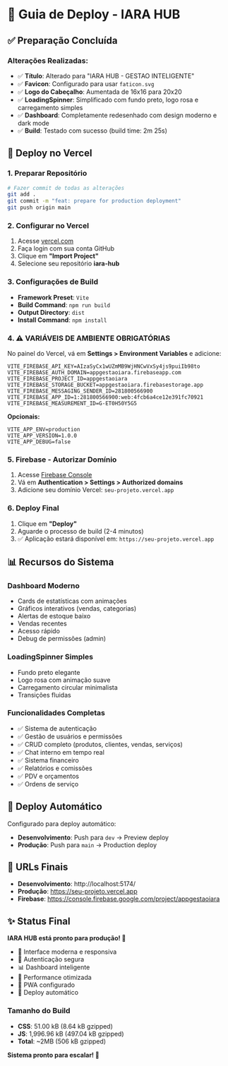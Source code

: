# 🚀 Guia de Deploy - IARA HUB

## ✅ Preparação Concluída

### Alterações Realizadas:
- ✅ **Título**: Alterado para "IARA HUB - GESTAO INTELIGENTE"
- ✅ **Favicon**: Configurado para usar `faticon.svg`
- ✅ **Logo do Cabeçalho**: Aumentada de 16x16 para 20x20
- ✅ **LoadingSpinner**: Simplificado com fundo preto, logo rosa e carregamento simples
- ✅ **Dashboard**: Completamente redesenhado com design moderno e dark mode
- ✅ **Build**: Testado com sucesso (build time: 2m 25s)

## 🔧 Deploy no Vercel

### 1. Preparar Repositório
```bash
# Fazer commit de todas as alterações
git add .
git commit -m "feat: prepare for production deployment"
git push origin main
```

### 2. Configurar no Vercel
1. Acesse [vercel.com](https://vercel.com)
2. Faça login com sua conta GitHub
3. Clique em **"Import Project"**
4. Selecione seu repositório **iara-hub**

### 3. Configurações de Build
- **Framework Preset**: `Vite`
- **Build Command**: `npm run build`
- **Output Directory**: `dist`
- **Install Command**: `npm install`

### 4. ⚠️ VARIÁVEIS DE AMBIENTE OBRIGATÓRIAS

No painel do Vercel, vá em **Settings > Environment Variables** e adicione:

```env
VITE_FIREBASE_API_KEY=AIzaSyCx1wUZmMB9WjHNCwVxSy4js9puiIb98to
VITE_FIREBASE_AUTH_DOMAIN=appgestaoiara.firebaseapp.com
VITE_FIREBASE_PROJECT_ID=appgestaoiara
VITE_FIREBASE_STORAGE_BUCKET=appgestaoiara.firebasestorage.app
VITE_FIREBASE_MESSAGING_SENDER_ID=281800566900
VITE_FIREBASE_APP_ID=1:281800566900:web:4fcb6a4ce12e391fc70921
VITE_FIREBASE_MEASUREMENT_ID=G-ET0H50Y5G5
```

**Opcionais:**
```env
VITE_APP_ENV=production
VITE_APP_VERSION=1.0.0
VITE_APP_DEBUG=false
```

### 5. Firebase - Autorizar Domínio
1. Acesse [Firebase Console](https://console.firebase.google.com)
2. Vá em **Authentication > Settings > Authorized domains**
3. Adicione seu domínio Vercel: `seu-projeto.vercel.app`

### 6. Deploy Final
1. Clique em **"Deploy"**
2. Aguarde o processo de build (2-4 minutos)
3. ✅ Aplicação estará disponível em: `https://seu-projeto.vercel.app`

## 📊 Recursos do Sistema

### Dashboard Moderno
- Cards de estatísticas com animações
- Gráficos interativos (vendas, categorias)
- Alertas de estoque baixo
- Vendas recentes
- Acesso rápido
- Debug de permissões (admin)

### LoadingSpinner Simples
- Fundo preto elegante
- Logo rosa com animação suave
- Carregamento circular minimalista
- Transições fluidas

### Funcionalidades Completas
- ✅ Sistema de autenticação
- ✅ Gestão de usuários e permissões
- ✅ CRUD completo (produtos, clientes, vendas, serviços)
- ✅ Chat interno em tempo real
- ✅ Sistema financeiro
- ✅ Relatórios e comissões
- ✅ PDV e orçamentos
- ✅ Ordens de serviço

## 🔄 Deploy Automático
Configurado para deploy automático:
- **Desenvolvimento**: Push para `dev` → Preview deploy
- **Produção**: Push para `main` → Production deploy

## 🎯 URLs Finais
- **Desenvolvimento**: http://localhost:5174/
- **Produção**: https://seu-projeto.vercel.app
- **Firebase**: https://console.firebase.google.com/project/appgestaoiara

## ✨ Status Final
**IARA HUB está pronto para produção! 🎉**

- 🎨 Interface moderna e responsiva
- 🔐 Autenticação segura
- 📊 Dashboard inteligente
- 🚀 Performance otimizada
- 📱 PWA configurado
- 🔄 Deploy automático

### Tamanho do Build
- **CSS**: 51.00 kB (8.64 kB gzipped)
- **JS**: 1,996.96 kB (497.04 kB gzipped)
- **Total**: ~2MB (506 kB gzipped)

**Sistema pronto para escalar! 💪** 